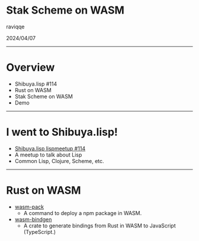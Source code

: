 # Stak Scheme on WASM

raviqqe

2024/04/07

---

# Overview

- Shibuya.lisp #114
- Rust on WASM
- Stak Scheme on WASM
- Demo

---

# I went to Shibuya.lisp!

- [Shibuya.lisp lispmeetup #114](https://lisp.connpass.com/event/313757/)
- A meetup to talk about Lisp
- Common Lisp, Clojure, Scheme, etc.

---

# Rust on WASM

- [wasm-pack](https://github.com/rustwasm/wasm-pack)
  - A command to deploy a npm package in WASM.
- [wasm-bindgen](https://github.com/rustwasm/wasm-bindgen)
  - A crate to generate bindings from Rust in WASM to JavaScript (TypeScript.)
